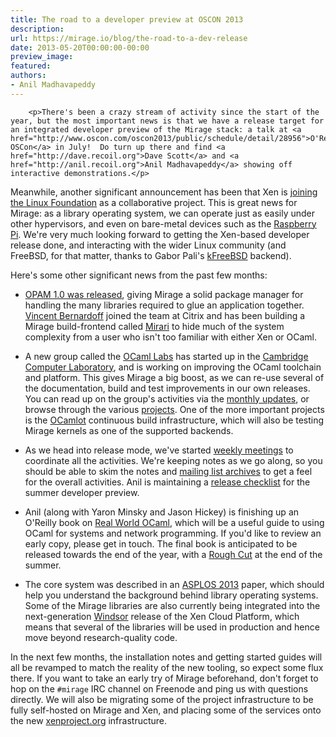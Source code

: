 ```yaml
---
title: The road to a developer preview at OSCON 2013
description:
url: https://mirage.io/blog/the-road-to-a-dev-release
date: 2013-05-20T00:00:00-00:00
preview_image:
featured:
authors:
- Anil Madhavapeddy
---
```



        <p>There's been a crazy stream of activity since the start of the year, but the most important news is that we have a release target for an integrated developer preview of the Mirage stack: a talk at <a href="http://www.oscon.com/oscon2013/public/schedule/detail/28956">O'Reilly OSCon</a> in July!  Do turn up there and find <a href="http://dave.recoil.org">Dave Scott</a> and <a href="http://anil.recoil.org">Anil Madhavapeddy</a> showing off interactive demonstrations.</p>
<p>Meanwhile, another significant announcement has been that Xen is <a href="http://www.linuxfoundation.org/news-media/announcements/2013/04/xen-become-linux-foundation-collaborative-project">joining the Linux Foundation</a> as a collaborative project.  This is great news for Mirage: as a library operating system, we can operate just as easily under other hypervisors, and even on bare-metal devices such as the <a href="http://raspberrypi.org">Raspberry Pi</a>.  We're very much looking forward to getting the Xen-based developer release done, and interacting with the wider Linux community (and FreeBSD, for that matter, thanks to Gabor Pali's <a href="https://github.com/pgj/mirage-kfreebsd">kFreeBSD</a> backend).</p>
<p>Here's some other significant news from the past few months:</p>
<ul>
<li>
<p><a href="http://www.ocamlpro.com/blog/2013/03/14/opam-1.0.0.html">OPAM 1.0 was released</a>, giving Mirage a solid package manager for handling the many libraries required to glue an application together.  <a href="https://github.com/vbmithr">Vincent Bernardoff</a> joined the team at Citrix and has been building a Mirage build-frontend called <a href="https://github.com/mirage/mirari">Mirari</a> to hide much of the system complexity from a user who isn't too familiar with either Xen or OCaml.</p>
</li>
<li>
<p>A new group called the <a href="http://ocaml.io">OCaml Labs</a> has started up in the <a href="http://www.cl.cam.ac.uk">Cambridge Computer Laboratory</a>, and is working on improving the OCaml toolchain and platform.  This gives Mirage a big boost, as we can re-use several of the documentation, build and test improvements in our own releases.  You can read up on the group's activities via the <a href="http://ocaml.io/news">monthly updates</a>, or browse through the various <a href="http://ocaml.io/tasks">projects</a>.  One of the more important projects is the <a href="http://www.cl.cam.ac.uk/projects/ocamllabs/tasks/platform.html#OCamlot">OCamlot</a> continuous build infrastructure, which will also be testing Mirage kernels as one of the supported backends.</p>
</li>
<li>
<p>As we head into release mode, we've started <a href="https://mirage.io/wiki#Weekly-calls-and-release-notes">weekly meetings</a> to coordinate all the activities.  We're keeping notes as we go along, so you should be able to skim the notes and <a href="https://lists.cam.ac.uk/pipermail/cl-mirage/">mailing list archives</a> to get a feel for the overall activities.  Anil is maintaining a <a href="https://mirage.github.io/wiki/dev-preview-checklist">release checklist</a> for the summer developer preview.</p>
</li>
<li>
<p>Anil (along with Yaron Minsky and Jason Hickey) is finishing up an O'Reilly book on <a href="http://realworldocaml.org">Real World OCaml</a>, which will be a useful guide to using OCaml for systems and network programming. If you'd like to review an early copy, please get in touch.  The final book is anticipated to be released towards the end of the year, with a <a href="http://shop.oreilly.com/category/roughcuts.do">Rough Cut</a> at the end of the summer.</p>
</li>
<li>
<p>The core system was described in an <a href="http://anil.recoil.org/papers/2013-asplos-mirage.pdf">ASPLOS 2013</a> paper, which should help you understand the background behind library operating systems. Some of the Mirage libraries are also currently being integrated into the next-generation <a href="http://blogs.citrix.com/2012/05/17/introducing-windsor-a-new-xen-based-virtualization-architecture/">Windsor</a> release of the Xen Cloud Platform, which means that several of the libraries will be used in production and hence move beyond research-quality code.</p>
</li>
</ul>
<p>In the next few months, the installation notes and getting started guides will
all be revamped to match the reality of the new tooling, so expect some flux
there.   If you want to take an early try of Mirage beforehand, don't forget to
hop on the <code>#mirage</code> IRC channel on Freenode and ping us with questions
directly.  We will also be migrating some of the project infrastructure to be fully
self-hosted on Mirage and Xen, and placing some of the services onto the new <a href="http://xenproject.org">xenproject.org</a> infrastructure.</p>

      
